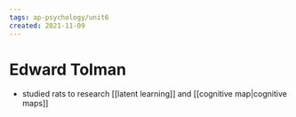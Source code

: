 ```yaml
---
tags: ap-psychology/unit6 
created: 2021-11-09
---
```


# Edward Tolman

- studied rats to research [[latent learning]] and [[cognitive map|cognitive maps]] 
